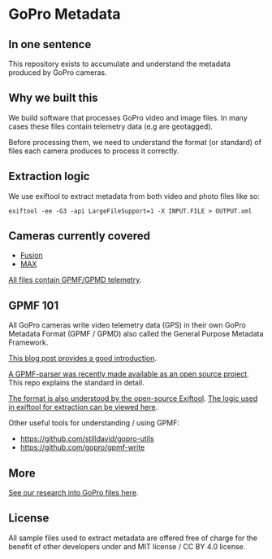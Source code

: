 # GoPro Metadata

## In one sentence

This repository exists to accumulate and understand the metadata produced by GoPro cameras.

## Why we built this

We build software that processes GoPro video and image files. In many cases these files contain telemetry data (e.g are geotagged).

Before processing them, we need to understand the format (or standard) of files each camera produces to process it correctly.

## Extraction logic

We use exiftool to extract metadata from both video and photo files like so:

```
exiftool -ee -G3 -api LargeFileSupport=1 -X INPUT.FILE > OUTPUT.xml
```

## Cameras currently covered

* [Fusion](/fusion)
* [MAX](/max)

[All files contain GPMF/GPMD telemetry](https://github.com/gopro/gpmf-parser).

## GPMF 101

All GoPro cameras write video telemetry data (GPS) in their own GoPro Metadata Format (GPMF / GPMD) also called the General Purpose Metadata Framework.

[This blog post provides a good introduction](https://gopro.com/en/us/news/gopro-video-metadata-open-source-explained).

[A GPMF-parser was recently made available as an open source project](https://github.com/gopro/gpmf-parser). This repo explains the standard in detail.

[The format is also understood by the open-source Exiftool](https://exiftool.org/). [The logic used in exiftool for extraction can be viewed here](https://github.com/exiftool/exiftool/blob/master/lib/Image/ExifTool/GoPro.pm).

Other useful tools for understanding / using GPMF:

* https://github.com/stilldavid/gopro-utils
* https://github.com/gopro/gpmf-write

## More

[See our research into GoPro files here](https://guides.trekview.org/explorer/developer-docs/sequences/process/gopro-video-telemetry).

## License

All sample files used to extract metadata are offered free of charge for the benefit of other developers under and MIT license / CC BY 4.0 license.